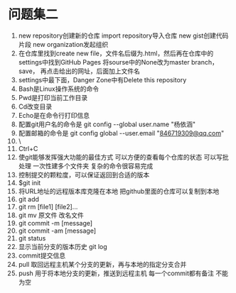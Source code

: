 # 问题集二
1. new repository创建新的仓库
import repository导入仓库
new gist创建代码片段
new organization发起组织
2. 在仓库里找到create new file，文件名后缀为.html，然后再在仓库中的
settings中找到GitHub Pages 将sourse中的None改为master branch，save，
再点击给出的网址，后面加上文件名
3. settings中最下面，Danger Zone中有Delete this repository
4. Bash是Linux操作系统的命令
5. Pwd是打印当前工作目录
6. Cd改变目录
7. Echo是在命令行打印信息
8. 配置git用户名的命令是 git config --global user.name "杨依涵"
9. 配置邮箱的命令是 git config global --user.email "846719309@qq.com"
10. \
11. Ctrl+C
12. 使git能够发挥强大功能的最佳方式
可以方便的查看每个仓库的状态
可以写批处理 一次性建多个文件夹
复杂的命令很容易完成
13. 控制提交的颗粒度，可以保证返回到合适的版本
14. $git init
15. 将URL地址的远程版本库克隆在本地 把github里面的仓库可以复制到本地
16. git add
17. git rm [file1] [file2]...
18. git mv 原文件 改名文件
19. git commit -m [message]
20. git commit -am [message]
21. git status
22. 显示当前分支的版本历史 git log
23. commit提交信息
24. pull 取回远程主机某个分支的更新，再与本地的指定分支合并
25. push 用于将本地分支的更新，推送到远程主机
每一个commit都有备注 不能为空
